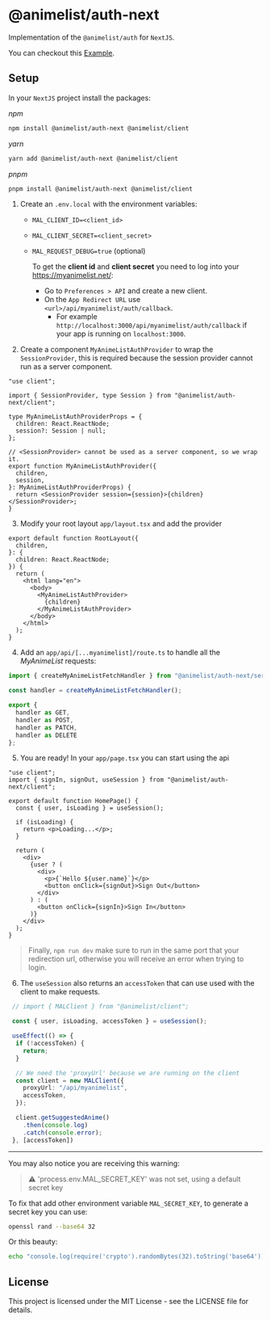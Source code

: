 # @animelist/auth-next

Implementation of the `@animelist/auth` for `NextJS`.

You can checkout this [Example](https://github.com/Neo-Ciber94/animelist/tree/main/examples/next-mal-auth).

## Setup

In your `NextJS` project install the packages:

*npm*

```bash
npm install @animelist/auth-next @animelist/client
```

*yarn*

```bash
yarn add @animelist/auth-next @animelist/client
```

*pnpm*

```bash
pnpm install @animelist/auth-next @animelist/client
```

1. Create an `.env.local` with the environment variables:

   - `MAL_CLIENT_ID=<client_id>`
   - `MAL_CLIENT_SECRET=<client_secret>`
   - `MAL_REQUEST_DEBUG=true` (optional)

     To get the **client id** and **client secret** you need to log into your <https://myanimelist.net/>:

     - Go to `Preferences > API` and create a new client.
     - On the `App Redirect URL` use `<url>/api/myanimelist/auth/callback`.
       - For example `http://localhost:3000/api/myanimelist/auth/callback` if your app is running on `localhost:3000`.

2. Create a component `MyAnimeListAuthProvider` to wrap the `SessionProvider`, this is required because the session provider cannot run as a server component.

```tsx
"use client";

import { SessionProvider, type Session } from "@animelist/auth-next/client";

type MyAnimeListAuthProviderProps = {
  children: React.ReactNode;
  session?: Session | null;
};

// <SessionProvider> cannot be used as a server component, so we wrap it.
export function MyAnimeListAuthProvider({
  children,
  session,
}: MyAnimeListAuthProviderProps) {
  return <SessionProvider session={session}>{children}</SessionProvider>;
}
```

3. Modify your root layout `app/layout.tsx` and add the provider

```tsx
export default function RootLayout({
  children,
}: {
  children: React.ReactNode;
}) {
  return (
    <html lang="en">
      <body>
        <MyAnimeListAuthProvider>
          {children}
        </MyAnimeListAuthProvider>
      </body>
    </html>
  );
}
```

4. Add an `app/api/[...myanimelist]/route.ts` to handle all the *MyAnimeList* requests:

```ts
import { createMyAnimeListFetchHandler } from "@animelist/auth-next/server";

const handler = createMyAnimeListFetchHandler();

export { 
  handler as GET, 
  handler as POST, 
  handler as PATCH, 
  handler as DELETE 
};
```

5. You are ready! In your `app/page.tsx` you can start using the api

```tsx
"use client";
import { signIn, signOut, useSession } from "@animelist/auth-next/client";

export default function HomePage() {
  const { user, isLoading } = useSession();

  if (isLoading) {
    return <p>Loading...</p>;
  }

  return (
    <div>
      {user ? (
        <div>
          <p>{`Hello ${user.name}`}</p>
          <button onClick={signOut}>Sign Out</button>
        </div>
      ) : (
        <button onClick={signIn}>Sign In</button>
      )}
    </div>
  );
}
```

> Finally, `npm run dev` make sure to run in the same port that your redirection url, otherwise you will receive an error when trying to login.

6. The `useSession` also returns an `accessToken` that can use used with the client to make requests.

```ts
 // import { MALClient } from "@animelist/client";

 const { user, isLoading, accessToken } = useSession();

 useEffect(() => {
  if (!accessToken) {
    return;
  }

  // We need the 'proxyUrl' because we are running on the client
  const client = new MALClient({ 
    proxyUrl: "/api/myanimelist",
    accessToken, 
  });

  client.getSuggestedAnime()
    .then(console.log)
    .catch(console.error);
 }, [accessToken])
```

---

You may also notice you are receiving this warning:

> ⚠️ 'process.env.MAL_SECRET_KEY' was not set, using a default secret key

To fix that add other environment variable `MAL_SECRET_KEY`, to generate a secret key you can use:

```bash
openssl rand --base64 32
```

Or this beauty:

```bash
echo "console.log(require('crypto').randomBytes(32).toString('base64'))" | node
```

## License

This project is licensed under the MIT License - see the LICENSE file for details.
